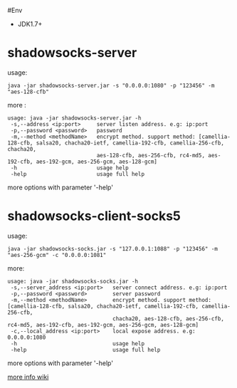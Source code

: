#Env
+ JDK1.7+

# shadowsocks-server
usage:
```
java -jar shadowsocks-server.jar -s "0.0.0.0:1080" -p "123456" -m "aes-128-cfb" 
```

more :
```
usage: java -jar shadowsocks-server.jar -h
 -s,--address <ip:port>     server listen address. e.g: ip:port
 -p,--password <password>   password
 -m,--method <methodName>   encrypt method. support method: [camellia-128-cfb, salsa20, chacha20-ietf, camellia-192-cfb, camellia-256-cfb, chacha20,
                            aes-128-cfb, aes-256-cfb, rc4-md5, aes-192-cfb, aes-192-gcm, aes-256-gcm, aes-128-gcm]
 -h                         usage help
 -help                      usage full help
```
more options with parameter '-help'

# shadowsocks-client-socks5

usage:
```
java -jar shadowsocks-socks.jar -s "127.0.0.1:1088" -p "123456" -m "aes-256-gcm" -c "0.0.0.0:1081"
```

more:
```
usage: java -jar shadowsocks-socks.jar -h
 -s,--server_address <ip:port>   server connect address. e.g: ip:port
 -p,--password <password>        server password
 -m,--method <methodName>        encrypt method. support method: [camellia-128-cfb, salsa20, chacha20-ietf, camellia-192-cfb, camellia-256-cfb,
                                 chacha20, aes-128-cfb, aes-256-cfb, rc4-md5, aes-192-cfb, aes-192-gcm, aes-256-gcm, aes-128-gcm]
 -c,--local_address <ip:port>    local expose address. e.g: 0.0.0.0:1080
 -h                              usage help
 -help                           usage full help
```
more options with parameter '-help'

[more info wiki](https://github.com/zk-123/shadowsocks/wiki/%E5%AE%98%E6%96%B9%E5%8D%8F%E8%AE%AE)
